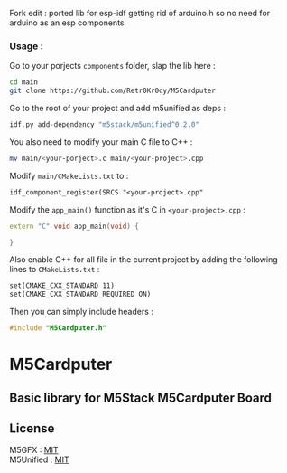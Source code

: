 Fork edit : ported lib for esp-idf getting rid of arduino.h so no need for arduino as an esp components

### Usage :

Go to your porjects `components` folder, slap the lib here :

```sh
cd main
git clone https://github.com/Retr0Kr0dy/M5Cardputer
```

Go to the root of your project and add m5unified as deps :

```cpp
idf.py add-dependency "m5stack/m5unified^0.2.0" 
```

You also need to modify your main C file to C++ :
```sh
mv main/<your-porject>.c main/<your-project>.cpp
```

Modify `main/CMakeLists.txt` to :
```txt
idf_component_register(SRCS "<your-project>.cpp"
```

Modify the `app_main()` function as it's C in `<your-project>.cpp` : 
```cpp
extern "C" void app_main(void) {

}
```

Also enable C++ for all file in the current project by adding the following lines to `CMakeLists.txt` :
```txt
set(CMAKE_CXX_STANDARD 11)
set(CMAKE_CXX_STANDARD_REQUIRED ON)
```

Then you can simply include headers :

```cpp
#include "M5Cardputer.h"
```

# M5Cardputer

## Basic library for M5Stack M5Cardputer Board 

License
----------------
M5GFX : [MIT](https://github.com/m5stack/M5GFX/blob/master/LICENSE)  
M5Unified : [MIT](https://github.com/m5stack/M5Unified/blob/master/LICENSE)  
 
